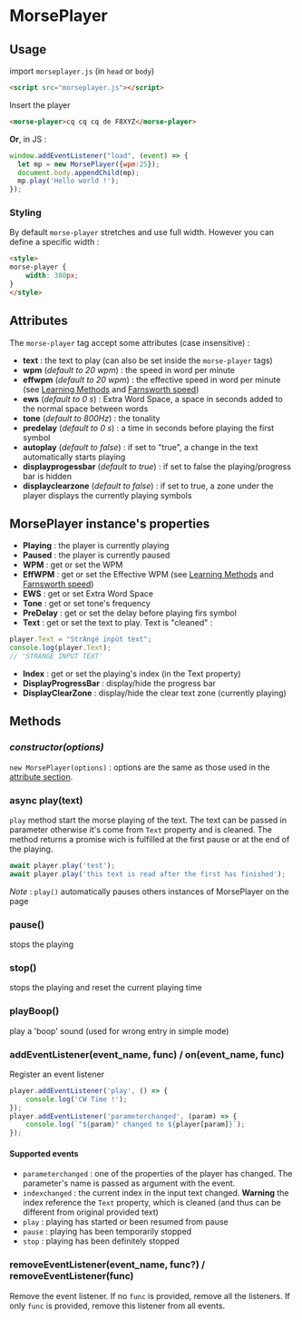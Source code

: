 # MorsePlayer

## Usage

import `morseplayer.js` (in `head` or `body`)
```HTML
<script src="morseplayer.js"></script>
```
Insert the player
```HTML
<morse-player>cq cq cq de F8XYZ</morse-player>
```
**Or**, in JS :
```Javascript
window.addEventListener("load", (event) => {
  let mp = new MorsePlayer({wpm:25});
  document.body.appendChild(mp);
  mp.play('Hello world !');
});
```
### Styling
By default `morse-player` stretches and use full width. However you can define a specific width :
```HTML
<style>
morse-player {
    width: 380px;
}
</style>
```

## Attributes
The `morse-player` tag accept some attributes (case insensitive) :
 - **text** : the text to play (can also be set inside the `morse-player` tags)
 - **wpm** (_default to 20 wpm_) : the speed in word per minute
 - **effwpm** (_default to 20 wpm_) : the effective speed in word per minute (see [Learning Methods](https://en.wikipedia.org/wiki/Morse_code#Learning_methods) and [Farnsworth speed](http://www.arrl.org/files/file/Technology/x9004008.pdf))
 - **ews** (_default to 0 s_) : Extra Word Space, a space in seconds added to the normal space between words
 - **tone** (_default to 800Hz_) : the tonality
 - **predelay** (_default to 0 s_) : a time in seconds before playing the first symbol
 - **autoplay** (_default to false_) : if set to "true", a change in the text automatically starts playing
 - **displayprogessbar** (_default to true_) : if set to false the playing/progress bar is hidden
 - **displayclearzone** (_default to false_) : if set to true, a zone under the player displays the currently playing symbols

## MorsePlayer instance's properties
 - **Playing** : the player is currently playing
 - **Paused** : the player is currently paused
 - **WPM** : get or set the WPM
 - **EffWPM** : get or set the Effective WPM (see [Learning Methods](https://en.wikipedia.org/wiki/Morse_code#Learning_methods) and [Farnsworth speed](http://www.arrl.org/files/file/Technology/x9004008.pdf))
 - **EWS** : get or set Extra Word Space
 - **Tone** : get or set tone's frequency
 - **PreDelay** : get or set the delay before playing firs symbol
 - **Text** : get or set the text to play. Text is "cleaned" :
```Javascript
player.Text = "StrÀngé ïnpùt tèxt";
console.log(player.Text);
// 'STRANGE INPUT TEXT'
```
 - **Index** : get or set the playing's index (in the Text property)
 - **DisplayProgressBar** : display/hide the progress bar
 - **DisplayClearZone** : display/hide the clear text zone (currently playing)

## Methods
### _constructor(options)_
`new MorsePlayer(options)` : options are the same as those used in the [attribute section](#attributes).

### async play(text)
`play` method start the morse playing of the text. The text can be passed in parameter otherwise it's come from `Text` property and is cleaned. The method returns a promise wich is fulfilled at the first pause or at the end of the playing.
```Javascript
await player.play('test');
await player.play('this text is read after the first has finished');
```
_Note_ : `play()` automatically pauses others instances of MorsePlayer on the page

### pause()
stops the playing

### stop()
stops the playing and reset the current playing time

### playBoop()
play a 'boop' sound (used for wrong entry in simple mode)

### addEventListener(event_name, func) / on(event_name, func)
Register an event listener
```Javascript
player.addEventListener('play', () => {
    console.log('CW Time !');
});
player.addEventListener('parameterchanged', (param) => {
    console.log(`"${param}" changed to ${player[param]}`);
});
```
#### Supported events
 - `parameterchanged` : one of the properties of the player has changed. The parameter's name is passed as argument with the event.
 - `indexchanged` : the current index in the input text changed. **Warning** the index reference the `Text` property, which is cleaned (and thus can be different from original provided text)
 - `play` : playing has started or been resumed from pause
 - `pause` : playing has been temporarily stopped
 - `stop` : playing has been definitely stopped

### removeEventListener(event_name, func?) / removeEventListener(func)
Remove the event listener. If no `func` is provided, remove all the listeners. If only `func` is provided, remove this listener from all events.
